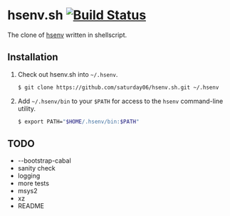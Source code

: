 hsenv.sh [![Build Status](https://travis-ci.org/saturday06/hsenv.sh.png?branch=master)](https://travis-ci.org/saturday06/hsenv.sh)
=============

The clone of [hsenv](https://github.com/Paczesiowa/hsenv) written in shellscript.

## Installation

1. Check out hsenv.sh into `~/.hsenv`.

    ~~~ sh
    $ git clone https://github.com/saturday06/hsenv.sh.git ~/.hsenv
    ~~~

2. Add `~/.hsenv/bin` to your `$PATH` for access to the `hsenv`
   command-line utility.

    ~~~ sh
    $ export PATH="$HOME/.hsenv/bin:$PATH"
    ~~~

## TODO

- --bootstrap-cabal
- sanity check
- logging
- more tests
- msys2
- xz
- README
